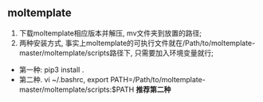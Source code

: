 ## moltemplate  
1. 下载moltemplate相应版本并解压, mv文件夹到放置的路径;  
2. 两种安装方式, 事实上moltemplate的可执行文件就在/Path/to/moltemplate-master/moltemplate/scripts路径下, 只需要加入环境变量就行;  
* 第一种: pip3 install .
* 第二种. vi ~/.bashrc, export PATH=/Path/to/moltemplate-master/moltemplate/scripts:$PATH
**推荐第二种**